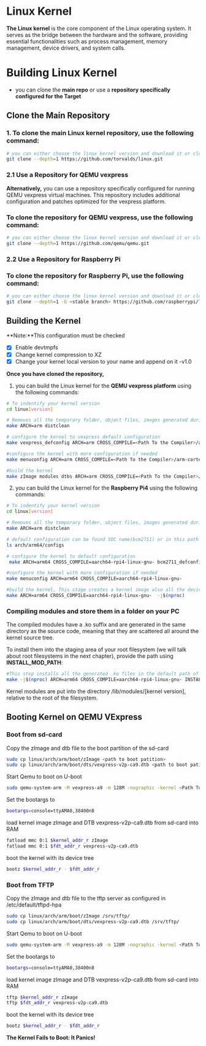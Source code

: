 # Linux Kernel

**The Linux kernel** is the core component of the Linux operating system. It serves as the bridge between the hardware and the software, providing essential functionalities such as process management, memory management, device drivers, and system calls.

# Building Linux Kernel 

- you can clone the **main repo** or use a **repository specifically configured for the Target** 

## Clone the Main Repository

### 1. To clone the main Linux kernel repository, use the following command:

```bash
# you can either choose the linux kernel version and download it or clone the last commit
git clone --depth=1 https://github.com/torvalds/linux.git
```
### 2.1 Use a Repository for QEMU vexpress

**Alternatively,** you can use a repository specifically configured for running QEMU vexpress virtual machines. This repository includes additional configuration and patches optimized for the vexpress platform.

### To clone the repository for QEMU vexpress, use the following command:
```bash
# you can either choose the linux kernel version and download it or clone the last commit
git clone --depth=1 https://github.com/qemu/qemu.git
```

### 2.2 Use a Repository for Raspberry Pi

### To clone the repository for Raspberry Pi, use the following command:
```bash
# you can either choose the linux kernel version and download it or clone the last commit
git clone --depth=1 -b <stable branch> https://github.com/raspberrypi/linux.git
```

## Building the Kernel
**Note:**This configuration must be checked

- [x] Enable devtmpfs
- [x] Change kernel compression to XZ
- [x] Change your kernel local version to your name and append on it -v1.0

**Once you have cloned the repository,** 

1. you can build the Linux kernel for the **QEMU vexpress platform** using the following commands:

```bash
# To indentify your kernel version 
cd linux[version]

# Removes all the temporary folder, object files, images generated during the previous build.Also deletes the .config file if created previously  
make ARCH=arm distclean​

# configure the kernel to vexpress default configuration
make vexpress_defconfig ARCH=arm CROSS_COMPILE=<Path To the Compiler>/arm-cortexa9_neon-linux-musleabihf-

#configure the kernel with more configuration if needed 
make menuconfig ARCH=arm CROSS_COMPILE=<Path To the Compiler>/arm-cortexa9_neon-linux-musleabihf-

#build the kernel 
make zImage modules dtbs ARCH=arm CROSS_COMPILE=<Path To the Compiler>/arm-cortexa9_neon-linux-musleabihf- -j$(nproc)
```


2. you can build the Linux kernel for the **Raspberry Pi4** using the following commands:

```bash
# To indentify your kernel version 
cd linux[version]

# Removes all the temporary folder, object files, images generated during the previous build.Also deletes the .config file if created previously  
make ARCH=arm distclean​

# default configuration can be found SOC name(bcm2711) or in this path
ls arch/arm64/configs

# configure the kernel to default configuration
 make ARCH=arm64 CROSS_COMPILE=aarch64-rpi4-linux-gnu- bcm2711_defconfig

#configure the kernel with more configuration if needed 
make menuconfig ARCH=arm64 CROSS_COMPILE=aarch64-rpi4-linux-gnu-

#build the kernel, This stage creates a kernel image also all the device tree source files will be compiled, and dtbs will be generated
make ARCH=arm64 CROSS_COMPILE=aarch64-rpi4-linux-gnu-  -j$(nproc)
```

### Compiling modules and store them in a folder on your PC

The compiled modules have a .ko suffix and are generated in the same directory as the source code, meaning that they are scattered all around the kernel source tree.

To install them into the staging area of your root filesystem (we will talk about root filesystems in the next chapter), provide the path using **INSTALL_MOD_PATH**:

```bash
#This step installs all the generated .ko files in the default path of the computer (/lib/modules/<kernel_ver>)
make -j$(nproc) ARCH=arm64 CROSS_COMPILE=aarch64-rpi4-linux-gnu- INSTALL_MOD_PATH=<Directory on your PC> modules_install
```

Kernel modules are put into the directory /lib/modules/[kernel version], relative to the root of the filesystem.

## Booting Kernel on QEMU VExpress

### Boot from sd-card

Copy the zImage and dtb file to the boot partition of the sd-card
```bash
sudo cp linux/arch/arm/boot/zImage <path to boot patition>
sudo cp linux/arch/arm/boot/dts/vexpress-v2p-ca9.dtb <path to boot patition>
```
Start Qemu to boot on U-boot
```bash
sudo qemu-system-arm -M vexpress-a9 -m 128M -nographic -kernel <Path To the u-boot>/u-boot -sd <Path To the sd.img>/sd.img -net tap,script=<Path To the script>/qemu-ifup -net nic
```
Set the bootargs to
```bash
bootargs=console=ttyAMA0,38400n8
```
load kernel image zImage and DTB vexpress-v2p-ca9.dtb from sd-card into RAM
```bash
fatload mmc 0:1 $kernel_addr_r zImage
fatload mmc 0:1 $fdt_addr_r vexpress-v2p-ca9.dtb
```
boot the kernel with its device tree
```bash
bootz $kernel_addr_r - $fdt_addr_r
```

### Boot from TFTP

Copy the zImage and dtb file to the tftp server as configured in /etc/default/tftpd-hpa
```bash
sudo cp linux/arch/arm/boot/zImage /srv/tftp/
sudo cp linux/arch/arm/boot/dts/vexpress-v2p-ca9.dtb /srv/tftp/
```
Start Qemu to boot on U-boot
```bash
sudo qemu-system-arm -M vexpress-a9 -m 128M -nographic -kernel <Path To the u-boot>/u-boot -sd <Path To the sd.img>/sd.img -net tap,script=<Path To the script>/qemu-ifup -net nic
```
Set the bootargs to
```bash
bootargs=console=ttyAMA0,38400n8
```
load kernel image zImage and DTB vexpress-v2p-ca9.dtb from sd-card into RAM
```bash
tftp $kernel_addr_r zImage
tftp $fdt_addr_r vexpress-v2p-ca9.dtb
```
boot the kernel with its device tree
```bash
bootz $kernel_addr_r - $fdt_addr_r
```
**The Kernel Fails to Boot: It Panics!**












